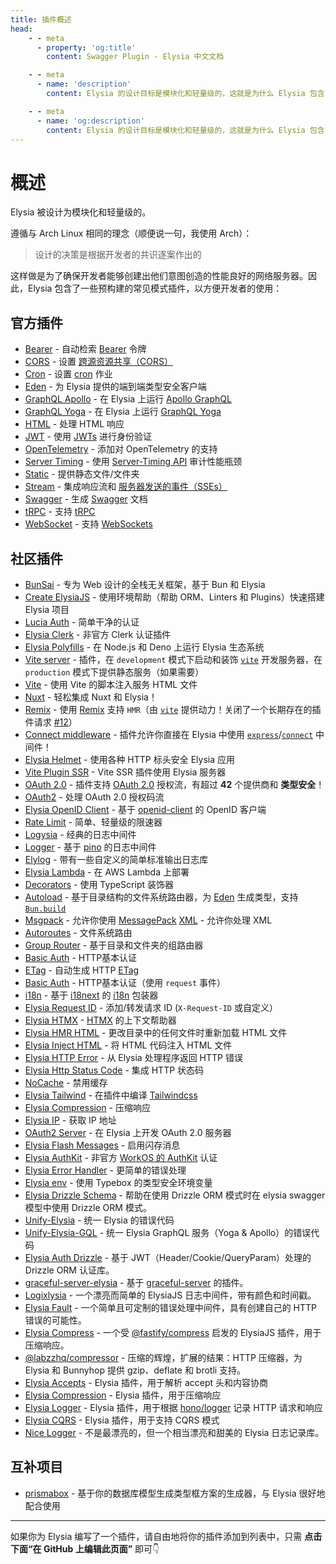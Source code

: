 ```yaml
---
title: 插件概述
head:
    - - meta
      - property: 'og:title'
        content: Swagger Plugin - Elysia 中文文档

    - - meta
      - name: 'description'
        content: Elysia 的设计目标是模块化和轻量级的，这就是为什么 Elysia 包含了预构建的插件，涉及常见的模式，方便开发者使用。Elysia 通过社区插件进行进一步的定制。

    - - meta
      - name: 'og:description'
        content: Elysia 的设计目标是模块化和轻量级的，这就是为什么 Elysia 包含了预构建的插件，涉及常见的模式，方便开发者使用。Elysia 通过社区插件进行进一步的定制。
---
```


# 概述

Elysia 被设计为模块化和轻量级的。

遵循与 Arch Linux 相同的理念（顺便说一句，我使用 Arch）：

> 设计的决策是根据开发者的共识逐案作出的

这样做是为了确保开发者能够创建出他们意图创造的性能良好的网络服务器。因此，Elysia 包含了一些预构建的常见模式插件，以方便开发者的使用：

## 官方插件

-   [Bearer](/plugins/bearer) - 自动检索 [Bearer](https://swagger.io/docs/specification/authentication/bearer-authentication/) 令牌
-   [CORS](/plugins/cors) - 设置 [跨源资源共享（CORS）](https://developer.mozilla.org/en-US/docs/Web/HTTP/CORS)
-   [Cron](/plugins/cron) - 设置 [cron](https://en.wikipedia.org/wiki/Cron) 作业
-   [Eden](/eden/overview) - 为 Elysia 提供的端到端类型安全客户端
-   [GraphQL Apollo](/plugins/graphql-apollo) - 在 Elysia 上运行 [Apollo GraphQL](https://www.apollographql.com/)
-   [GraphQL Yoga](/plugins/graphql-yoga) - 在 Elysia 上运行 [GraphQL Yoga](https://github.com/dotansimha/graphql-yoga)
-   [HTML](/plugins/html) - 处理 HTML 响应
-   [JWT](/plugins/jwt) - 使用 [JWTs](https://jwt.io/) 进行身份验证
-   [OpenTelemetry](/plugins/opentelemetry) - 添加对 OpenTelemetry 的支持
-   [Server Timing](/plugins/server-timing) - 使用 [Server-Timing API](https://developer.mozilla.org/en-US/docs/Web/HTTP/Headers/Server-Timing) 审计性能瓶颈
-   [Static](/plugins/static) - 提供静态文件/文件夹
-   [Stream](/plugins/stream) - 集成响应流和 [服务器发送的事件（SSEs）](https://developer.mozilla.org/en-US/docs/Web/API/Server-sent_events)
-   [Swagger](/plugins/swagger) - 生成 [Swagger](https://swagger.io/) 文档
-   [tRPC](/plugins/trpc) - 支持 [tRPC](https://trpc.io/)
-   [WebSocket](/patterns/websocket) - 支持 [WebSockets](https://developer.mozilla.org/en-US/docs/Web/API/WebSocket)

## 社区插件

-   [BunSai](https://github.com/nikiskaarup/bunsai2) - 专为 Web 设计的全栈无关框架，基于 Bun 和 Elysia
-   [Create ElysiaJS](https://github.com/kravetsone/create-elysiajs) - 使用环境帮助（帮助 ORM、Linters 和 Plugins）快速搭建 Elysia 项目
-   [Lucia Auth](https://github.com/pilcrowOnPaper/lucia) - 简单干净的认证
-   [Elysia Clerk](https://github.com/wobsoriano/elysia-clerk) - 非官方 Clerk 认证插件
-   [Elysia Polyfills](https://github.com/bogeychan/elysia-polyfills) - 在 Node.js 和 Deno 上运行 Elysia 生态系统
-   [Vite server](https://github.com/kravetsone/elysia-vite-server) - 插件，在 `development` 模式下启动和装饰 [`vite`](https://vitejs.dev/) 开发服务器，在 `production` 模式下提供静态服务（如果需要）
-   [Vite](https://github.com/timnghg/elysia-vite) - 使用 Vite 的脚本注入服务 HTML 文件
-   [Nuxt](https://github.com/trylovetom/elysiajs-nuxt) - 轻松集成 Nuxt 和 Elysia！
-   [Remix](https://github.com/kravetsone/elysia-remix) - 使用 [Remix](https://remix.run/) 支持 `HMR`（由 [`vite`](https://vitejs.dev/) 提供动力！关闭了一个长期存在的插件请求 [#12](https://github.com/elysiajs/elysia/issues/12)）
-   [Connect middleware](https://github.com/kravetsone/elysia-connect-middleware) - 插件允许你直接在 Elysia 中使用 [`express`](https://www.npmjs.com/package/express)/[`connect`](https://www.npmjs.com/package/connect) 中间件！
-   [Elysia Helmet](https://github.com/DevTobias/elysia-helmet) - 使用各种 HTTP 标头安全 Elysia 应用
-   [Vite Plugin SSR](https://github.com/timnghg/elysia-vite-plugin-ssr) - Vite SSR 插件使用 Elysia 服务器
-   [OAuth 2.0](https://github.com/kravetsone/elysia-oauth2) - 插件支持 [OAuth 2.0](https://en.wikipedia.org/wiki/OAuth) 授权流，有超过 **42** 个提供商和 **类型安全**！
-   [OAuth2](https://github.com/bogeychan/elysia-oauth2) - 处理 OAuth 2.0 授权码流
-   [Elysia OpenID Client](https://github.com/macropygia/elysia-openid-client) - 基于 [openid-client](https://github.com/panva/node-openid-client) 的 OpenID 客户端
-   [Rate Limit](https://github.com/rayriffy/elysia-rate-limit) - 简单、轻量级的限速器
-   [Logysia](https://github.com/tristanisham/logestic) - 经典的日志中间件
-   [Logger](https://github.com/bogeychan/elysia-logger) - 基于 [pino](https://github.com/pinojs/pino) 的日志中间件
-   [Elylog](https://github.com/eajr/elylog) - 带有一些自定义的简单标准输出日志库
-   [Elysia Lambda](https://github.com/TotalTechGeek/elysia-lambda) - 在 AWS Lambda 上部署
-   [Decorators](https://github.com/gaurishhs/elysia-decorators) - 使用 TypeScript 装饰器
-   [Autoload](https://github.com/kravetsone/elysia-autoload) - 基于目录结构的文件系统路由器，为 [Eden](https://elysia.zhcndoc.com/eden/overview.html) 生成类型，支持 [`Bun.build`](https://github.com/kravetsone/elysia-autoload?tab=readme-ov-file#bun-build-usage)
-   [Msgpack](https://github.com/kravetsone/elysia-msgpack) - 允许你使用 [MessagePack](https://msgpack.org)
    [XML](https://github.com/kravetsone/elysia-xml) - 允许你处理 XML
-   [Autoroutes](https://github.com/wobsoriano/elysia-autoroutes) - 文件系统路由
-   [Group Router](https://github.com/itsyoboieltr/elysia-group-router) - 基于目录和文件夹的组路由器
-   [Basic Auth](https://github.com/itsyoboieltr/elysia-basic-auth) - HTTP基本认证
-   [ETag](https://github.com/bogeychan/elysia-etag) - 自动生成 HTTP [ETag](https://developer.mozilla.org/en-US/docs/Web/HTTP/Headers/ETag)
-   [Basic Auth](https://github.com/eelkevdbos/elysia-basic-auth) - HTTP基本认证（使用 `request` 事件）
-   [i18n](https://github.com/eelkevdbos/elysia-i18next) - 基于 [i18next](https://www.i18next.com/) 的 [i18n](https://developer.mozilla.org/en-US/docs/Mozilla/Add-ons/WebExtensions/API/i18n) 包装器
-   [Elysia Request ID](https://github.com/gtramontina/elysia-requestid) - 添加/转发请求 ID (`X-Request-ID` 或自定义）
-   [Elysia HTMX](https://github.com/gtramontina/elysia-htmx) - [HTMX](https://htmx.org/) 的上下文帮助器
-   [Elysia HMR HTML](https://github.com/gtrabanco/elysia-hmr-html) - 更改目录中的任何文件时重新加载 HTML 文件
-   [Elysia Inject HTML](https://github.com/gtrabanco/elysia-inject-html) - 将 HTML 代码注入 HTML 文件
-   [Elysia HTTP Error](https://github.com/yfrans/elysia-http-error) - 从 Elysia 处理程序返回 HTTP 错误
-   [Elysia Http Status Code](https://github.com/sylvain12/elysia-http-status-code) - 集成 HTTP 状态码
-   [NoCache](https://github.com/gaurishhs/elysia-nocache) - 禁用缓存
-   [Elysia Tailwind](https://github.com/gtramontina/elysia-tailwind) - 在插件中编译 [Tailwindcss](https://tailwindcss.com/)
-   [Elysia Compression](https://github.com/gusb3ll/elysia-compression) - 压缩响应
-   [Elysia IP](https://github.com/gaurishhs/elysia-ip) - 获取 IP 地址
-   [OAuth2 Server](https://github.com/myazarc/elysia-oauth2-server) - 在 Elysia 上开发 OAuth 2.0 服务器
-   [Elysia Flash Messages](https://github.com/gtramontina/elysia-flash-messages) - 启用闪存消息
-   [Elysia AuthKit](https://github.com/gtramontina/elysia-authkit) - 非官方 [WorkOS 的 AuthKit](https://www.authkit.com/) 认证
-   [Elysia Error Handler](https://github.com/gtramontina/elysia-error-handler) - 更简单的错误处理
-   [Elysia env](https://github.com/yolk-oss/elysia-env) - 使用 Typebox 的类型安全环境变量
-   [Elysia Drizzle Schema](https://github.com/Edsol/elysia-drizzle-schema) - 帮助在使用 Drizzle ORM 模式时在 elysia swagger 模型中使用 Drizzle ORM 模式。
-   [Unify-Elysia](https://github.com/qlaffont/unify-elysia) - 统一 Elysia 的错误代码
-   [Unify-Elysia-GQL](https://github.com/qlaffont/unify-elysia-gql) - 统一 Elysia GraphQL 服务（Yoga & Apollo）的错误代码
-   [Elysia Auth Drizzle](https://github.com/qlaffont/elysia-auth-drizzle) - 基于 JWT（Header/Cookie/QueryParam）处理的 Drizzle ORM 认证库。
-   [graceful-server-elysia](https://github.com/qlaffont/graceful-server-elysia) - 基于 [graceful-server](https://github.com/gquittet/graceful-server) 的插件。
-   [Logixlysia](https://github.com/PunGrumpy/logixlysia) - 一个漂亮而简单的 ElysiaJS 日志中间件，带有颜色和时间戳。
-   [Elysia Fault](https://github.com/vitorpldev/elysia-fault) - 一个简单且可定制的错误处理中间件，具有创建自己的 HTTP 错误的可能性。
-   [Elysia Compress](https://github.com/vermaysha/elysia-compress) - 一个受 [@fastify/compress](https://github.com/fastify/fastify-compress) 启发的 ElysiaJS 插件，用于压缩响应。
-   [@labzzhq/compressor](https://github.com/labzzhq/compressor/) - 压缩的辉煌，扩展的结果：HTTP 压缩器，为 Elysia 和 Bunnyhop 提供 gzip、deflate 和 brotli 支持。
-   [Elysia Accepts](https://github.com/morigs/elysia-accepts) - Elysia 插件，用于解析 accept 头和内容协商
-   [Elysia Compression](https://github.com/chneau/elysia-compression) - Elysia 插件，用于压缩响应
-   [Elysia Logger](https://github.com/chneau/elysia-logger) - Elysia 插件，用于根据 [hono/logger](https://hono.dev/docs/middleware/builtin/logger) 记录 HTTP 请求和响应
-   [Elysia CQRS](https://github.com/jassix/elysia-cqrs) - Elysia 插件，用于支持 CQRS 模式
-   [Nice Logger](https://github.com/tanishqmanuja/nice-logger) - 不是最漂亮的，但一个相当漂亮和甜美的 Elysia 日志记录库。

## 互补项目
-   [prismabox](https://github.com/m1212e/prismabox) - 基于你的数据库模型生成类型框方案的生成器，与 Elysia 很好地配合使用
---

如果你为 Elysia 编写了一个插件，请自由地将你的插件添加到列表中，只需 **点击下面“在 GitHub 上编辑此页面”** 即可👇
